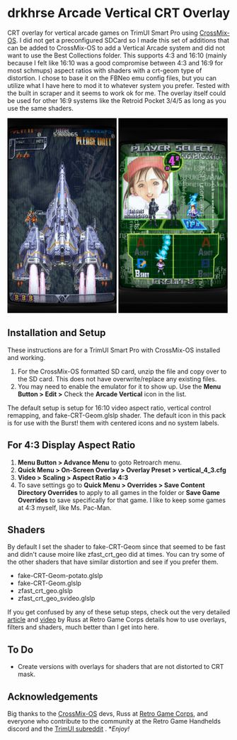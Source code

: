 # drkhrse Arcade Vertical CRT Overlay
CRT overlay for vertical arcade games on TrimUI Smart Pro using [CrossMix-OS](https://github.com/cizia64/CrossMix-OS). I did not get a preconfigured SDCard so I made this set of additions that can be added to CrossMix-OS to add a Vertical Arcade system and did not want to use the Best Collections folder. This supports 4:3 and 16:10 (mainly because I felt like 16:10 was a good compromise between 4:3 and 16:9 for most schmups) aspect ratios with shaders with a crt-geom type of distortion. I chose to base it on the FBNeo emu config files, but you can utilize what I have here to mod it to whatever system you prefer. Tested with the built in scraper and it seems to work ok for me. The overlay itself could be used for other 16:9 systems like the Retroid Pocket 3/4/5 as long as you use the same shaders.

<img src="/screenshots/vertical_16_10_example.png" width="49%">  <img src="/screenshots/vertical_4_3_example.png" width="49%">

## Installation and Setup
These instructions are for a TrimUI Smart Pro with CrossMix-OS installed and working.
1. For the CrossMix-OS formatted SD card, unzip the file and copy over to the SD card. This does not have overwrite/replace any existing files.
2. You may need to enable the emulator for it to show up. Use the **Menu Button > Edit >** Check the **Arcade Vertical** icon in the list.

The default setup is setup for 16:10 video aspect ratio, vertical control remapping, and fake-CRT-Geom.glslp shader. The default icon in this pack is for use with the Burst! them with centered icons and no system labels.

## For 4:3 Display Aspect Ratio
1. **Menu Button > Advance Menu** to goto Retroarch menu.
2. **Quick Menu > On-Screen Overlay > Overlay Preset > vertical_4_3.cfg**
3. **Video > Scaling > Aspect Ratio > 4:3**
4. To save settings go to **Quick Menu > Overrides > Save Content Directory Overrides** to apply to all games in the folder or **Save Game Overrides** to save specifically for that game. I like to keep some games at 4:3 myself, like Ms. Pac-Man.

## Shaders
By default I set the shader to fake-CRT-Geom since that seemed to be fast and didn't cause moire like zfast_crt_geo did at times. You can try some of the other shaders that have similar distortion and see if you prefer them.
- fake-CRT-Geom-potato.glslp
- fake-CRT-Geom.glslp
- zfast_crt_geo.glslp
- zfast_crt_geo_svideo.glslp

If you get confused by any of these setup steps, check out the very detailed [article](https://retrogamecorps.com/2024/09/01/guide-shaders-and-overlays-on-retro-handhelds/) and [video](https://www.youtube.com/watch?v=srlJmZc3Ho4) by Russ at Retro Game Corps details how to use overlays, filters and shaders, much better than I get into here.

## To Do
- Create versions with overlays for shaders that are not distorted to CRT mask.

## Acknowledgements
Big thanks to the [CrossMix-OS](https://github.com/cizia64/CrossMix-OS) devs, Russ at [Retro Game Corps](https://retrogamecorps.com/), and everyone who contribute to the community at the Retro Game Handhelds discord and the [TrimUI subreddit](https://www.reddit.com/r/trimui/) . **Enjoy!*

